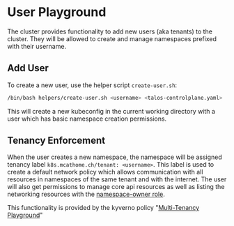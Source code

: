 # User Playground

The cluster provides functionality to add new users (aka tenants) to the cluster.
They will be allowed to create and manage namespaces prefixed with their username.

## Add User

To create a new user, use the helper script `create-user.sh`:

```bash
/bin/bash helpers/create-user.sh <username> <talos-controlplane.yaml>
```

This will create a new kubeconfig in the current working directory with a user
which has basic namespace creation permissions.

## Tenancy Enforcement

When the user creates a new namespace, the namespace will be assigned tenancy
label `k8s.mcathome.ch/tenant: <username>`. This label is used to create a default
network policy which allows communication with all resources in namespaces
of the same tenant and with the internet. The user will also get permissions
to manage core api resources as well as listing the networking resources with
the [namespace-owner role](../applications/user-playground/playground-roles.yaml).

This functionality is provided by the kyverno policy
"[Multi-Tenancy Playground](../applications/user-playground/playground-policies.yaml)"
